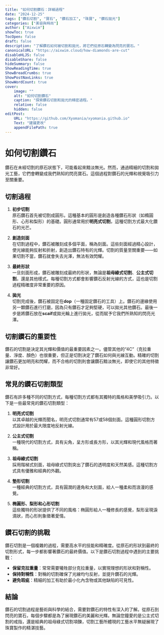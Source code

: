 ```yaml
---
title: "如何切割鑽石：詳細過程"
date: "2024-12-25"
tags: ["鑽石切割", "寶石", "鑽石加工", "珠寶", "鑽石拋光"]
categories: ["美容與時尚"]
author: ["Aixwim"]
showToc: true
TocOpen: false
draft: false
description: "了解鑽石如何被切割和拋光，將它們從原石轉變為閃亮的寶石。"
canonicalURL: "https://aixwim.cloud/how-diamonds-are-cut"
disableHLJS: false
disableShare: false
hideSummary: false
ShowReadingTime: true
ShowBreadCrumbs: true
ShowPostNavLinks: true
ShowWordCount: true
cover:
    image: ""
    alt: "如何切割鑽石"
    caption: "探索鑽石切割和拋光的精密過程。"
    relative: false
    hidden: false
editPost:
    URL: "https://github.com/Xyomania/xyomania.github.io"
    Text: "建議更改"
    appendFilePath: true
---
```


# 如何切割鑽石

鑽石在未經切割的原石狀態下，可能看起來黯淡無光。然而，通過精細的切割和拋光工藝，它們會轉變成我們熟知的閃亮寶石。這個過程對鑽石的光輝和視覺吸引力至關重要。

## 切割過程

1. **初步切割**  
   原石鑽石首先被切割成圓形。這種基本的圓形是創造各種鑽石形狀（如橢圓形、心形和梨形）的基礎。圓形通常用於**明亮式切割**，這種切割方式最大化鑽石的光芒。

2. **創造刻面**  
   在切割過程中，鑽石被雕刻成多個平面，稱為刻面。這些刻面經過精心設計，使光線能夠反射和折射，創造出鑽石特有的光輝。切割的質量至關重要——如果切割不當，鑽石就會失去光澤，無法有效閃耀。

3. **最終形狀**  
   一旦刻面形成，鑽石被雕刻成最終的形狀，無論是**祖母綠式切割**、**公主式切割**，還是其他樣式。每種切割方式都會影響鑽石反射光線的方式，這也是切割過程精確度非常重要的原因。

4. **拋光**  
   切割完成後，鑽石被固定在**dop**（一種固定鑽石的工具）上。鑽石的邊緣使用另一顆鑽石進行打磨，因為只有鑽石才足夠堅硬，可以拋光其他鑽石。最後一步是將鑽石放在**scaif**或拋光輪上進行拋光，從而賦予它我們所熟知的閃亮光澤。

## 切割鑽石的重要性

鑽石的切割是決定其光輝和價值的最重要因素之一。儘管其他的“4C”（克拉重量、淨度、顏色）也很重要，但正是切割決定了鑽石如何與光線互動。精確的切割讓鑽石更加明亮和閃耀，而不合格的切割則會讓鑽石黯淡無光，即使它的其他特徵非常好。

## 常見的鑽石切割類型

鑽石有許多種不同的切割方式，每種切割方式都有其獨特的風格和美學吸引力。以下是一些最常見的鑽石切割類型：

1. **明亮式切割**  
   以其卓越的光輝而聞名，明亮式切割通常有57或58個刻面。這種圓形切割方式設計用於最大限度地反射光線。

2. **公主式切割**  
   一種現代的切割方式，具有尖角，呈方形或長方形，以其光輝和現代風格而著稱。

3. **祖母綠式切割**  
   採用階梯式刻面，祖母綠式切割突出了鑽石的透明度和天然美感。這種切割方式具有優雅和經典的外觀。

4. **墊形切割**  
   一種經典的切割方式，具有圓潤的邊角和大刻面，給人一種柔和而浪漫的感覺。

5. **椭圓形、梨形和心形切割**  
   這些獨特的形狀提供了不同的風格：椭圓形給人一種修長的感覺，梨形呈現淚滴狀，而心形則象徵著愛情。

## 鑽石切割的挑戰

鑽石切割是一個複雜的過程，需要高水平的技能和精確度。從原石的形狀到最終的切割形式，每一步都影響著鑽石的最終價值。以下是鑽石切割過程中遇到的主要挑戰：

- **保留克拉重量**：常常需要犧牲部分克拉重量，以實現理想的形狀和對稱性。  
- **保持對稱性**：對稱的切割確保了光線均勻反射，並提升鑽石的光輝。  
- **避免瑕疵**：精細的加工有助於最小化內含物或其他缺陷的可見性。

## 結論

鑽石的切割過程是藝術與科學的結合，需要對鑽石的特性有深入的了解。從原石到閃亮的寶石，每個步驟都是為了展現鑽石的美麗和光輝。無論您鐘愛的是公主式切割的戒指，還是經典的祖母綠式切割項鍊，切割工藝所體現的工藝水平無疑展現了珠寶製作的精湛技藝。
